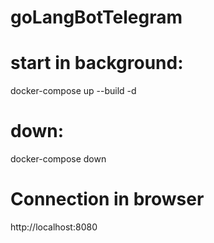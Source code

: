 # goLangBotTelegram

# start in background:
docker-compose up --build -d 

# down:
docker-compose down

# Connection in browser
http://localhost:8080
